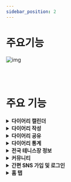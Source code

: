 ```yaml
---
sidebar_position: 2
---
```


# 주요기능


![img](/img/sideproject/introduction/tiebreak_cover.png)

<br/>
<br/>


# 주요 기능


<details>
  <summary><strong>다이어리 캘린더</strong></summary>

### 캘린더에 다이어리를 꾸밀 수 있습니다.

<br/>

<img src="/img/sideproject/features/calendar.jpg" width="320px"/>

</details>


<details>
  <summary><strong>다이어리 작성</strong></summary>

### 오늘의 테니스 플레이를 기록합니다.

- **테니스 컨디션**
- **매치 타입 (단식, 복식, 랠리)**
- **플레이 시간**
- **플레이 경기 수**
- 플레이한 테니스 코트
- 경기 승,패 기록
- 플레이 내용

<br/>
<br/>


<img src="/img/sideproject/features/create_1.png" width="320px"/>

<br/>
<br/>

<img src="/img/sideproject/features/create_2.png" width="320px"/>

<br/>
<br/>

<img src="/img/sideproject/features/create_3.png" width="320px"/>

</details>


<details>
  <summary><strong>다이어리 공유</strong></summary>

### 상세 다이어리를 캡쳐하여 공유할 수 있습니다.

- 커버 이미지는 자신의 사진으로 변경할 수 있습니다.
- 인스타그램 및 SNS에 오늘의 테니스를 공유합니다.

<br/>

<img src="/img/sideproject/features/share_1.png" width="320px"/>
<br/>
<br/>
<br/>
<img src="/img/sideproject/features/share_2.png" width="320px"/>

</details>

<details>
  <summary><strong>다이어리 통계</strong></summary>

### 이번달 테니스 플레이를 통계 분석합니다.

- 이번달 총 테니스 플레이 횟수
- 이번달 총 테니스 플레이 시간 (저번달과 비교)
- 요일 별 테니스 횟수
- 이번달 매치 승,패 기록
- 가장 많이 방문한 테니스 코트 순위

<br/>


<img src="/img/sideproject/features/chart_1.png" width="320px"/>
<br/>
<br/>
<img src="/img/sideproject/features/chart_2.png" width="320px"/>
<br/>
<br/>
<img src="/img/sideproject/features/chart_3.png" width="320px"/>
<br/>
<br/>
<img src="/img/sideproject/features/chart_4.png" width="320px"/>
<br/>
<br/>


</details>


<details>
  <summary><strong>전국 테니스장 정보</strong></summary>

### 전국 테니스장 정보를 수집했습니다.

- 코트명 및 지역 이름으로 검색 가능.
- 지도상에서 현 위치 주변에 있는 코트 가능.
- 코트 상세 정보, 편의시설 및 길찾기를 제공하고 있습니다.


<img src="/img/sideproject/features/court_1.png" width="320px"/>
<br/>
<br/>
<img src="/img/sideproject/features/court_2.png" width="320px"/>
<br/>
<br/>
<img src="/img/sideproject/features/court_3.png" width="320px"/>
<br/>
<br/>
<img src="/img/sideproject/features/court_4.png" width="320px"/>
<br/>
<br/>
<img src="/img/sideproject/features/court_5.png" width="320px"/>
<br/>
<br/>


</details>


<details>
  <summary><strong>커뮤니티</strong></summary>

### 커뮤니티

- 현재는 주로 유저분들의 피드백을 주고 받고 있습니다 😎

<br/>

<img src="/img/sideproject/features/community.png" width="320px"/>
<br/>
<br/>
<img src="/img/sideproject/features/community_2.png" width="320px"/>
<br/>
<br/>

</details>


<details>
  <summary><strong>간편 SNS 가입 및 로그인</strong></summary>

### 간편하게 서비스를 사용할 수 있도록 SNS 로그인을 제공

- 카카오
- Apple
- Google (추가예정)

<br/>

<img src="/img/sideproject/features/sns_login.png" width="320px"/>
<br/>
<br/>



</details>


<details>
  <summary><strong>홈 탭</strong></summary>

### 앱의 시작점이 되는 홈 화면

- 배너 (최신 업데이트, 매거진 등등)
- 지역별 코트 카테고리
- 테마별 코트 카테고리

<br/>

<img src="/img/sideproject/features/home.png" width="320px"/>
<br/>
<br/>



</details>
